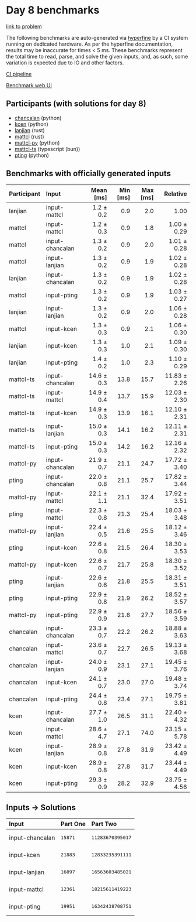 # Day 8 benchmarks

[link to problem](https://adventofcode.com/2023/day/8)

The following benchmarks are auto-generated via
[hyperfine](https://github.com/sharkdp/hyperfine) by a CI system running on
dedicated hardware. As per the hyperfine documentation, results may be
inaccurate for times < 5 ms. These benchmarks represent the total time to read,
parse, and solve the given inputs, and, as such, some variation is expected due
to IO and other factors.

[CI pipeline](http://ci.papercode.net:8080/teams/main/pipelines/aoc2023)

[Benchmark web UI](https://aoc.ancalagon.black)


## Participants (with solutions for day 8)

- [chancalan](https://github.com/chancalan/aoc2023) (python)
- [kcen](https://github.com/kcen/aoc2023) (python)
- [lanjian](https://github.com/lanjian/aoc-2023) (rust)
- [mattcl](https://github.com/mattcl/aoc2023) (rust)
- [mattcl-py](https://github.com/mattcl/aoc2023-py) (python)
- [mattcl-ts](https://github.com/mattcl/aoc2023-js) (typescript (bun))
- [pting](https://github.com/pting/aoc2023) (python)


## Benchmarks with officially generated inputs

| Participant | Input | Mean [ms] | Min [ms] | Max [ms] | Relative |
|:---|:---|---:|---:|---:|---:|
| lanjian | input-mattcl | 1.2 ± 0.2 | 0.9 | 2.0 | 1.00 |
| mattcl | input-mattcl | 1.2 ± 0.3 | 0.9 | 1.8 | 1.00 ± 0.29 |
| mattcl | input-chancalan | 1.3 ± 0.2 | 0.9 | 2.0 | 1.01 ± 0.28 |
| mattcl | input-lanjian | 1.3 ± 0.2 | 0.9 | 1.9 | 1.02 ± 0.28 |
| lanjian | input-chancalan | 1.3 ± 0.2 | 0.9 | 1.9 | 1.02 ± 0.28 |
| mattcl | input-pting | 1.3 ± 0.2 | 0.9 | 1.9 | 1.03 ± 0.27 |
| lanjian | input-lanjian | 1.3 ± 0.2 | 0.9 | 2.0 | 1.06 ± 0.28 |
| mattcl | input-kcen | 1.3 ± 0.3 | 0.9 | 2.1 | 1.06 ± 0.30 |
| lanjian | input-kcen | 1.3 ± 0.3 | 1.0 | 2.1 | 1.09 ± 0.30 |
| lanjian | input-pting | 1.4 ± 0.2 | 1.0 | 2.3 | 1.10 ± 0.29 |
| mattcl-ts | input-chancalan | 14.6 ± 0.3 | 13.8 | 15.7 | 11.83 ± 2.26 |
| mattcl-ts | input-mattcl | 14.9 ± 0.4 | 13.7 | 15.9 | 12.03 ± 2.30 |
| mattcl-ts | input-kcen | 14.9 ± 0.3 | 13.9 | 16.1 | 12.10 ± 2.31 |
| mattcl-ts | input-lanjian | 15.0 ± 0.3 | 14.1 | 16.2 | 12.11 ± 2.31 |
| mattcl-ts | input-pting | 15.0 ± 0.3 | 14.2 | 16.2 | 12.16 ± 2.32 |
| mattcl-py | input-chancalan | 21.9 ± 0.7 | 21.1 | 24.7 | 17.72 ± 3.40 |
| pting | input-chancalan | 22.0 ± 0.8 | 21.1 | 25.7 | 17.82 ± 3.44 |
| mattcl-py | input-mattcl | 22.1 ± 1.1 | 21.1 | 32.4 | 17.92 ± 3.51 |
| pting | input-mattcl | 22.3 ± 0.8 | 21.3 | 25.4 | 18.03 ± 3.48 |
| mattcl-py | input-lanjian | 22.4 ± 0.5 | 21.6 | 25.5 | 18.12 ± 3.46 |
| pting | input-kcen | 22.6 ± 0.8 | 21.5 | 26.4 | 18.30 ± 3.53 |
| mattcl-py | input-kcen | 22.6 ± 0.7 | 21.7 | 25.8 | 18.30 ± 3.52 |
| pting | input-lanjian | 22.6 ± 0.6 | 21.8 | 25.5 | 18.31 ± 3.51 |
| pting | input-pting | 22.9 ± 0.8 | 21.9 | 26.2 | 18.52 ± 3.57 |
| mattcl-py | input-pting | 22.9 ± 0.9 | 21.8 | 27.7 | 18.56 ± 3.59 |
| chancalan | input-chancalan | 23.3 ± 0.7 | 22.2 | 26.2 | 18.88 ± 3.63 |
| chancalan | input-mattcl | 23.6 ± 0.7 | 22.7 | 26.5 | 19.13 ± 3.68 |
| chancalan | input-lanjian | 24.0 ± 0.9 | 23.1 | 27.1 | 19.45 ± 3.76 |
| chancalan | input-kcen | 24.1 ± 0.7 | 23.0 | 27.0 | 19.48 ± 3.74 |
| chancalan | input-pting | 24.4 ± 0.8 | 23.4 | 27.1 | 19.75 ± 3.81 |
| kcen | input-chancalan | 27.7 ± 1.0 | 26.5 | 31.1 | 22.40 ± 4.32 |
| kcen | input-mattcl | 28.6 ± 4.7 | 27.1 | 74.0 | 23.15 ± 5.78 |
| kcen | input-lanjian | 28.9 ± 0.8 | 27.8 | 31.9 | 23.42 ± 4.49 |
| kcen | input-kcen | 28.9 ± 0.8 | 27.8 | 31.7 | 23.44 ± 4.49 |
| kcen | input-pting | 29.3 ± 0.9 | 28.2 | 32.9 | 23.75 ± 4.56 |


## Inputs -> Solutions

| Input | Part One | Part Two |
|:---|:---|:---|
|input-chancalan|<pre>15871</pre>|<pre>11283670395017</pre>|
|input-kcen|<pre>21883</pre>|<pre>12833235391111</pre>|
|input-lanjian|<pre>16897</pre>|<pre>16563603485021</pre>|
|input-mattcl|<pre>12361</pre>|<pre>18215611419223</pre>|
|input-pting|<pre>19951</pre>|<pre>16342438708751</pre>|